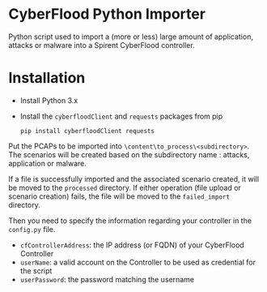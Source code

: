 # CyberFlood Python Importer
Python script used to import a (more or less) large amount of application, attacks or malware into a Spirent CyberFlood controller.

# Installation
* Install Python 3.x
* Install the `cyberfloodClient` and `requests` packages from pip

  `pip install cyberfloodClient requests`
  
 Put the PCAPs to be imported into `\content\to_process\<subdirectory>`. The scenarios will be created based on the subdirectory name : attacks, application or malware.
 
 If a file is successfully imported and the associated scenario created, it will be moved to the `processed` directory. If either operation (file upload or scenario creation) fails, the file will be moved to the `failed_import` directory.

Then you need to specify the information regarding your controller in the `config.py` file.

* `cfControllerAddress`: the IP address (or FQDN) of your CyberFlood Controller
* `userName`: a valid account on the Controller to be used as credential for the script
* `userPassword`: the password matching the username